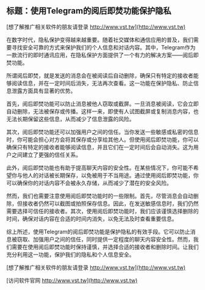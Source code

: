 ## **标题：使用Telegram的阅后即焚功能保护隐私**

[想了解推广相关软件的朋友请登录 http://www.vst.tw](http://www.vst.tw)

在数字时代，隐私保护变得越来越重要。随着社交媒体和通信应用的普及，我们需要寻找安全可靠的方式来保护我们的个人信息和对话内容。其中，Telegram作为一款流行的即时通讯应用，在隐私保护方面提供了一个有力的解决方案——阅后即焚功能。

所谓阅后即焚，就是发送的消息会在被阅读后自动删除，确保只有特定的接收者能够阅读信息，并在一定时间后消失，无法再次查看。这一功能在保护隐私、防止信息泄露方面具有显著的优势。

首先，阅后即焚功能可以防止消息被他人窃取或截屏。一旦消息被阅读，它会立即自动删除，无法被保存或传播。这样一来，即使有人试图截屏或复制消息内容，也无法长期保留这些信息，从而减少了信息泄露的风险。

其次，阅后即焚功能还可以加强用户之间的信任。当你发送一些敏感或私密的信息时，你可能会担心对方会将其保存或分享给其他人。但使用阅后即焚功能，你可以确保只有特定的接收者能够阅读信息，并且它们在一定时间后会自动消失。这为用户之间建立了更强的信任关系。

此外，阅后即焚功能也有助于提高聊天内容的安全性。在某些情况下，你可能不希望你与他人的对话被长期保存，以免被用于不当用途。通过使用阅后即焚功能，你可以确保你的对话内容不会被永久存储，从而减少了潜在的安全风险。

然而，我们也需要注意使用阅后即焚功能时的一些限制。首先，尽管消息会自动删除，但接收者仍然可以截图或拍照保存信息。因此，在发送敏感信息时，我们仍然需要选择可信任的接收者。其次，使用阅后即焚功能时，我们应该谨慎选择删除的时间，确保对话内容在合适的时间内消失，以免无法及时查看重要信息。

综上所述，使用Telegram的阅后即焚功能是保护隐私的有效手段。它可以防止消息被窃取、加强用户之间的信任，同时提供一定程度的聊天内容安全性。然而，我们需要在使用阅后即焚功能时保持谨慎，并选择合适的接收者和删除时间。让我们充分利用这一功能，保护我们的隐私和个人信息安全。

[想了解推广相关软件的朋友请登录 http://www.vst.tw](http://www.vst.tw)


[访问软件官网 http://www.vst.tw](http://www.vst.tw)
